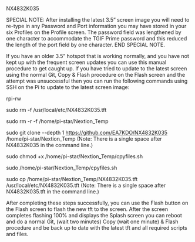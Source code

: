 NX4832K035

SPECIAL NOTE: After installing the latest 3.5” screen image you will need to re-type in any Password and Port information you may have stored in your six Profiles on the Profile screen. The password field was lengthened by one character to accommodate the TGIF Prime password and this reduced the length of the port field by one character. END SPECIAL NOTE.

If you have an older 3.5” hotspot that is working normally, and you have not kept up with the frequent screen updates you can use this manual procedure to get caught up. If you have tried to update to the latest screen using the normal Git, Copy & Flash procedure on the Flash screen and the attempt was unsuccessful then you can run the following commands using SSH on the Pi to update to the latest screen image:

rpi-rw

sudo rm -f /usr/local/etc/NX4832K035.tft

sudo rm -r -f /home/pi-star/Nextion_Temp

sudo git clone --depth 1 https://github.com/EA7KDO/NX4832K035 /home/pi-star/Nextion_Temp (Note: There is a single space after NX4832K035 in the command line.)

sudo chmod +x /home/pi-star/Nextion_Temp/cpyfiles.sh

sudo /home/pi-star/Nextion_Temp/cpyfiles.sh

sudo cp /home/pi-star/Nextion_Temp/NX4832K035.tft /usr/local/etc/NX4832K035.tft (Note: There is a single space after NX4832K035.tft in the command line.)

After completing these steps successfully, you can use the Flash button on the Flash screen to flash the new tft to the screen. After the screen completes flashing 100% and displays the Splash screen you can reboot and do a normal Git, (wait two minutes) Copy (wait one minute) & Flash procedure and be back up to date with the latest tft and all required scripts and files.
